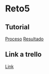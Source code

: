 # Reto5
## Tutorial
[Proceso](https://www.loom.com/share/bc2ca39f0ee14aebbcf95d758be27121?sid=1aaf2d5c-1197-41fc-bba5-c6d1638f08d6)
[Resultado](https://www.loom.com/share/35373062e7984742a021a21c5618a5b9?sid=edd677e9-7742-463f-930e-bac7c09b3949)
## Link a trello 
[Link](https://trello.com/b/1jnTAswQ/programaci%C3%B3n-de-videojuegos)

